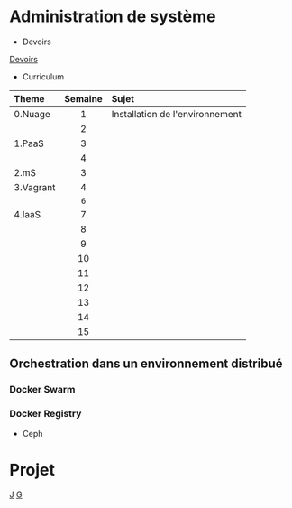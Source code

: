# Administration de système


* Devoirs

[Devoirs](DEVOIRS.md)


* Curriculum  

| Theme      | Semaine  | Sujet                                                |
|:-----------|:--------:|:-----------------------------------------------------|  
|0.Nuage     | 1        | Installation de l'environnement                      |
|            | 2        |                                                      |
|1.PaaS      | 3        |                                                      |
|            | 4        |                                                      |
|2.mS        | 3        |                                                      |
|3.Vagrant   | 4        |                                                      |
|            | `6`        |                                                      |
|4.IaaS      | 7        |                                                      |
|            | 8        |                                                      |
|            | 9        |                                                      |
|            | 10       |                                                      |
|            | 11       |                                                      |
|            | 12       |                                                      |
|            | 13       |                                                      |
|            | 14       |                                                      |
|            | 15       |                                                      |



## Orchestration dans un environnement distribué

### Docker Swarm

### Docker Registry
- Ceph

# Projet

[J](http://myusernamesite.wordpress.com)
[G](http://ultimateguidetomesos.wordpress.com)
